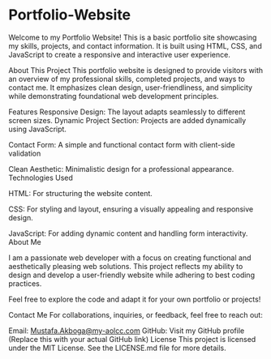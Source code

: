 # Portfolio-Website


Welcome to my Portfolio Website! This is a basic portfolio site showcasing my skills, projects, and contact information. It is built using HTML, CSS, and JavaScript to create a responsive and interactive user experience.


About This Project
This portfolio website is designed to provide visitors with an overview of my professional skills, completed projects, and ways to contact me. It emphasizes clean design, user-friendliness, and simplicity while demonstrating foundational web development principles.

Features
Responsive Design: The layout adapts seamlessly to different screen sizes.
Dynamic Project Section: Projects are added dynamically using JavaScript.

Contact Form: A simple and functional contact form with client-side validation

Clean Aesthetic: Minimalistic design for a professional appearance.
Technologies Used

HTML: For structuring the website content.

CSS: For styling and layout, ensuring a visually appealing and responsive design.

JavaScript: For adding dynamic content and handling form interactivity.
About Me

I am a passionate web developer with a focus on creating functional and aesthetically pleasing web solutions. This project reflects my ability to design and develop a user-friendly website while adhering to best coding practices.

Feel free to explore the code and adapt it for your own portfolio or projects!

Contact Me
For collaborations, inquiries, or feedback, feel free to reach out:

Email: Mustafa.Akboga@my-aolcc.com
GitHub: Visit my GitHub profile (Replace this with your actual GitHub link)
License
This project is licensed under the MIT License. See the LICENSE.md file for more details.


